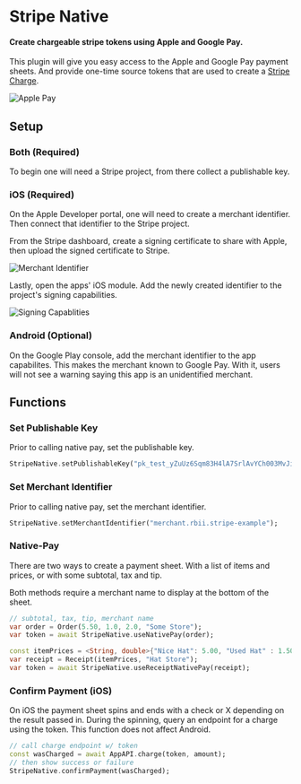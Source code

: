 # Stripe Native

#### Create chargeable stripe tokens using Apple and Google Pay.

This plugin will give you easy access to the Apple and Google Pay payment sheets. And provide one-time source tokens that are used to create a [Stripe Charge](https://stripe.com/docs/api/charges/create). 

![Apple Pay](https://user-images.githubusercontent.com/7946558/65780165-02838700-e0fe-11e9-9db9-5fe4e44ed819.gif)

## Setup

### Both (Required)
To begin one will need a Stripe project, from there collect a publishable key.

### iOS (Required)

On the Apple Developer portal, one will need to create a merchant identifier. Then connect that identifier to the Stripe project. 

From the Stripe dashboard, create a signing certificate to share with Apple, then upload the signed certificate to Stripe.

![Merchant Identifier](https://user-images.githubusercontent.com/7946558/65781103-e1239a80-e0ff-11e9-9f0a-178fcdf1e490.png)

Lastly, open the apps' iOS module. Add the newly created identifier to the project's signing capabilities.

![Signing Capablities](https://user-images.githubusercontent.com/7946558/65781273-2c3dad80-e100-11e9-89fb-ebc4d480c0f0.png)

### Android (Optional)

On the Google Play console, add the merchant identifier to the app capabilites. This makes the merchant known to Google Pay. With it, users will not see a warning saying this app is an unidentified merchant.

## Functions

### Set Publishable Key

Prior to calling native pay, set the publishable key.

```dart
StripeNative.setPublishableKey("pk_test_yZuUz6Sqm83H4lA7SrlAvYCh003MvJiJlR");
```

### Set Merchant Identifier

Prior to calling native pay, set the merchant identifier.

```dart
StripeNative.setMerchantIdentifier("merchant.rbii.stripe-example");
```

### Native-Pay

There are two ways to create a payment sheet. With a list of items and prices, or with some subtotal, tax and tip.

Both methods require a merchant name to display at the bottom of the sheet. 

```dart
// subtotal, tax, tip, merchant name
var order = Order(5.50, 1.0, 2.0, "Some Store");
var token = await StripeNative.useNativePay(order);
```

```dart
const itemPrices = <String, double>{"Nice Hat": 5.00, "Used Hat" : 1.50};
var receipt = Receipt(itemPrices, "Hat Store");
var token = await StripeNative.useReceiptNativePay(receipt);
```

### Confirm Payment (iOS)

On iOS the payment sheet spins and ends with a check or X depending on the result passed in. During the spinning, query an endpoint for a charge using the token. This function does not affect Android.

```dart
// call charge endpoint w/ token
const wasCharged = await AppAPI.charge(token, amount);
// then show success or failure
StripeNative.confirmPayment(wasCharged);
```
